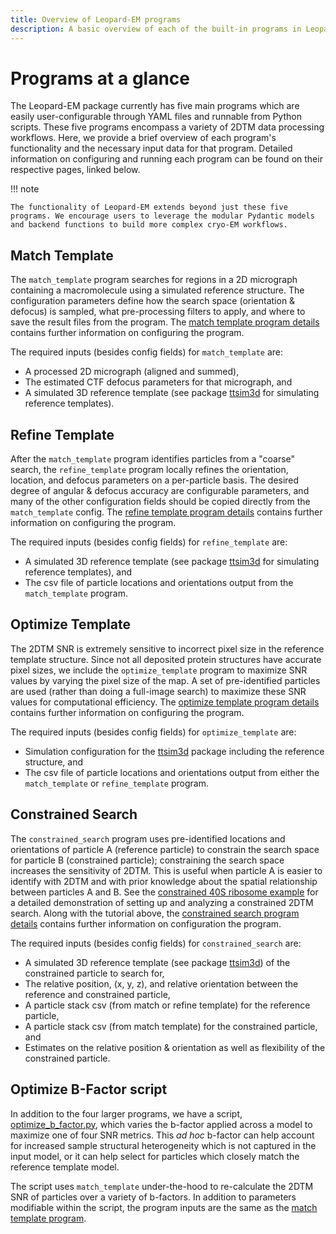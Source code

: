 ```yaml
---
title: Overview of Leopard-EM programs
description: A basic overview of each of the built-in programs in Leopard-EM
---
```


# Programs at a glance

The Leopard-EM package currently has five main programs which are easily user-configurable through YAML files and runnable from Python scripts. These five programs encompass a variety of 2DTM data processing workflows. Here, we provide a brief overview of each program's functionality and the necessary input data for that program. Detailed information on configuring and running each program can be found on their respective pages, linked below.

!!! note

    The functionality of Leopard-EM extends beyond just these five programs. We encourage users to leverage the modular Pydantic models and backend functions to build more complex cryo-EM workflows.

## Match Template

The `match_template` program searches for regions in a 2D micrograph containing a macromolecule using a simulated reference structure. The configuration parameters define how the search space (orientation & defocus) is sampled, what pre-processing filters to apply, and where to save the result files from the program. The [match template program details](match_template.md) contains further information on configuring the program.

The required inputs (besides config fields) for `match_template` are:

* A processed 2D micrograph (aligned and summed),
* The estimated CTF defocus parameters for that micrograph, and
* A simulated 3D reference template (see package [ttsim3d](https://github.com/teamtomo/ttsim3d) for simulating reference templates).


## Refine Template

After the `match_template` program identifies particles from a "coarse" search, the `refine_template` program locally refines the orientation, location, and defocus parameters on a per-particle basis. The desired degree of angular & defocus accuracy are configurable parameters, and many of the other configuration fields should be copied directly from the `match_template` config. The [refine template program details](refine_template.md) contains further information on configuring the program.

The required inputs (besides config fields) for `refine_template` are:

* A simulated 3D reference template (see package [ttsim3d](https://github.com/teamtomo/ttsim3d) for simulating reference templates), and
* The csv file of particle locations and orientations output from the `match_template` program.


## Optimize Template

The 2DTM SNR is extremely sensitive to incorrect pixel size in the reference template structure. Since not all deposited protein structures have accurate pixel sizes, we include the `optimize_template` program to maximize SNR values by varying the pixel size of the map. A set of pre-identified particles are used (rather than doing a full-image search) to maximize these SNR values for computational efficiency. The [optimize template program details](optimize_template.md) contains further information on configuring the program.

The required inputs (besides config fields) for `optimize_template` are:

* Simulation configuration for the [ttsim3d](https://github.com/teamtomo/ttsim3d) package including the reference structure, and
* The csv file of particle locations and orientations output from either the `match_template` or `refine_template` program.


## Constrained Search

The `constrained_search` program uses pre-identified locations and orientations of particle A (reference particle) to constrain the search space for particle B (constrained particle); constraining the search space increases the sensitivity of 2DTM. This is useful when particle A is easier to identify with 2DTM and with prior knowledge about the spatial relationship between particles A and B. See the [constrained 40S ribosome example](TODO-link) for a detailed demonstration of setting up and analyzing a constrained 2DTM search. Along with the tutorial above, the [constrained search program details](constrained_search.md) contains further information on configuration the program.

The required inputs (besides config fields) for `constrained_search` are:

* A simulated 3D reference template (see package [ttsim3d](https://github.com/teamtomo/ttsim3d)) of the constrained particle to search for,
* The relative position, (x, y, z), and relative orientation between the reference and constrained particle,
* A particle stack csv (from match or refine template) for the reference particle,
* A particle stack csv (from match template) for the constrained particle, and
* Estimates on the relative position & orientation as well as flexibility of the constrained particle.


## Optimize B-Factor script

In addition to the four larger programs, we have a script, [optimize_b_factor.py](https://github.com/Lucaslab-Berkeley/Leopard-EM/blob/main/programs/optimize_b_factor.py), which varies the b-factor applied across a model to maximize one of four SNR metrics. This *ad hoc* b-factor can help account for increased sample structural heterogeneity which is not captured in the input model, or it can help select for particles which closely match the reference template model.

The script uses `match_template` under-the-hood to re-calculate the 2DTM SNR of particles over a variety of b-factors. In addition to parameters modifiable within the script, the program inputs are the same as the [match template program](#match-template).